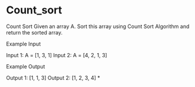 # Count_sort
Count Sort
Given an array A. Sort this array using Count Sort Algorithm and return the sorted array.

Example Input

Input 1:
A = [1, 3, 1]
Input 2:
A = [4, 2, 1, 3]


Example Output

Output 1:
[1, 1, 3]
Output 2:
[1, 2, 3, 4]
*
